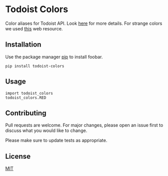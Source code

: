 # Todoist Colors

Color aliases for Todoist API. Look [here](https://developer.todoist.com/sync/v8/#miscellaneous) for more details. For strange colors we used [this](http://chir.ag/projects/name-that-color/#158FAD) web resource.

## Installation

Use the package manager [pip](https://pip.pypa.io/en/stable/) to install foobar.

```
pip install todoist-colors
```

## Usage

```
import todoist_colors
todoist_colors.RED
```

## Contributing

Pull requests are welcome. For major changes, please open an issue first to discuss what you would like to change.

Please make sure to update tests as appropriate.

## License

[MIT](./LICENSE.md)
